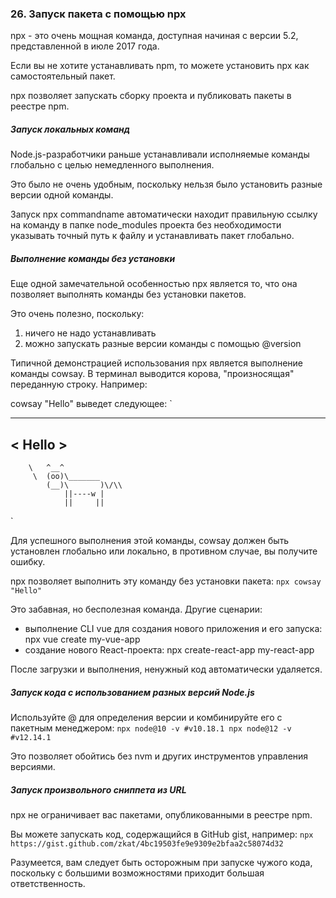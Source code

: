 ### 26\. Запуск пакета с помощью npx

npx - это очень мощная команда, доступная начиная с версии 5.2, представленной в июле 2017 года. 

Если вы не хотите устанавливать npm, то можете установить npx как самостоятельный пакет. 

npx позволяет запускать сборку проекта и публиковать пакеты в реестре npm. 

##### Запуск локальных команд

Node.js-разработчики раньше устанавливали исполняемые команды глобально с целью немедленного выполнения. 

Это было не очень удобным, поскольку нельзя было установить разные версии одной команды. 

Запуск npx commandname автоматически находит правильную ссылку на команду в папке node\_modules проекта без необходимости указывать точный путь к файлу и устанавливать пакет глобально. 

##### Выполнение команды без установки

Еще одной замечательной особенностью npx является то, что она позволяет выполнять команды без установки пакетов. 

Это очень полезно, поскольку:

1. ничего не надо устанавливать
2. можно запускать разные версии команды с помощью @version

Типичной демонстрацией использования npx является выполнение команды cowsay. В терминал выводится корова, "произносящая" переданную строку. Например: 

cowsay "Hello" выведет следующее:
`
_______
< Hello >
 -------
        \   ^__^
         \  (oo)\_______
            (__)\       )\/\\
                ||----w |
                ||     ||
`

Для успешного выполнения этой команды, cowsay должен быть установлен глобально или локально, в противном случае, вы получите ошибку. 

npx позволяет выполнить эту команду без установки пакета: 
`
npx cowsay "Hello"
`

Это забавная, но бесполезная команда. Другие сценарии: 

* выполнение CLI vue для создания нового приложения и его запуска: npx vue create my-vue-app
* создание нового React-проекта: npx create-react-app my-react-app

После загрузки и выполнения, ненужный код автоматически удаляется. 

##### Запуск кода с использованием разных версий Node.js

Используйте @ для определения версии и комбинируйте его с пакетным менеджером: 
`
npx node@10 -v #v10.18.1
npx node@12 -v #v12.14.1
`

Это позволяет обойтись без nvm и других инструментов управления версиями. 

##### Запуск произвольного сниппета из URL

npx не ограничивает вас пакетами, опубликованными в реестре npm. 

Вы можете запускать код, содержащийся в GitHub gist, например:
`
npx https://gist.github.com/zkat/4bc19503fe9e9309e2bfaa2c58074d32
`

Разумеется, вам следует быть осторожным при запуске чужого кода, поскольку с большими возможностями приходит большая ответственность.

